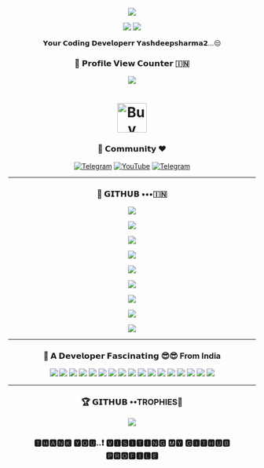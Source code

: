 <p align="center">
  <a href="https://youtube.com/@viddertech">
    <img src="https://readme-typing-svg.demolab.com/?lines=Vidder%20Tech&font=Fira%20SemiBold&center=true&width=480&height=45&color=32CD32&vCenter=true&pause=1000&size=40" /></a>
</p>
<p align="center">
  <a href="https://t.me/VIDDER_TECH">
    <img src="https://readme-typing-svg.demolab.com/?lines=Full-stack%20web%20app%20and%20BOT%20developer;Experienced%20UI%2FUX%20Designer;6%2B%60month%20of%20coding%20experience;Always%20learning%20new%20things;A.I%20DEVELOPER%20&font=Fira%20Code&center=true&width=500&height=45&color=9400D3&vCenter=true&pause=1000&size=22" /></a>
  <a href="https://t.me/videoderXT">
    <img src="https://readme-typing-svg.demolab.com/?lines=Join%20our%20Telegram%20community;For%20updates%20and%20support;Engage%20with%20other%20developers;Get%20latest%20tech%20news%20and%20tips&font=Fira%20Code&center=true&width=500&height=45&color=1E90FF&vCenter=true&pause=1000&size=22" /></a>
</p>
<p align="center">
  𝗬𝗼𝘂𝗿 𝗖𝗼𝗱𝗶𝗻𝗴 𝗗𝗲𝘃𝗲𝗹𝗼𝗽𝗲𝗿𝗿 𝗬𝗮𝘀𝗵𝗱𝗲𝗲𝗽𝘀𝗵𝗮𝗿𝗺𝗮𝟮...😒
</p>
<h3 align="center">👀 𝗣𝗿𝗼𝗳𝗶𝗹𝗲 𝗩𝗶𝗲𝘄 𝗖𝗼𝘂𝗻𝘁𝗲𝗿 🇮🇳</h3>
<p align="center">
  <img src="https://profile-counter.glitch.me/{Yashdeepsharma2}/count.svg" <p align="center">
</p>
<h1 align="center">
  <a href="https://www.buymeacoffee.com/yashdeepsharma2" target="_blank"><img src="https://cdn.buymeacoffee.com/buttons/v2/default-yellow.png" alt="Buy Me A Coffee" style="height: 60px !important;width=217px !important;"></a>
</h1>
<h3 align="center">🙏 𝗖𝗼𝗺𝗺𝘂𝗻𝗶𝘁𝘆 ❤️</h3>
<p align="center">
  <a href="https://t.me/VIDDER_TECH"><img alt="Telegram" src="https://img.shields.io/badge/VIDDER_TECH-2CA5E0?style=for-the-badge&logo=telegram&logoColor=white"/></a>
  <a href="https://youtube.com/@viddertech"><img alt="YouTube" src="https://img.shields.io/badge/-YouTube-red?style=for-the-badge&logo=youtube&logoColor=white"/></a>
  <a href="https://t.me/videoderXT"><img alt="Telegram" src="https://img.shields.io/badge/videoderXT-2CA5E0?style=for-the-badge&logo=telegram&logoColor=white"/></a>
</p>

---

<h3 align="center">💜 𝗚𝗜𝗧𝗛𝗨𝗕 •••🇮🇳</h3>
<p align="center">
  <img src="https://github-stats-alpha.vercel.app/api/?username=Yashdeepsharma2&cc=000&tc=00ff00&ic=fff000&bc=fff" align="center">
</p>
<p align="center">
  <img src="https://github-readme-stats.vercel.app/api?username=Yashdeepsharma2&hide=prs&count_public=true&show_icons=true&theme=algolia" align="center">
</p>
<p align="center">
  <img src="https://github-readme-streak-stats.herokuapp.com?user=Yashdeepsharma2&theme=radical&hide_border" align="center">
</p>
<p align="center">
  <img src="https://github-readme-stats.vercel.app/api/top-langs/?username=Yashdeepsharma2&layout=compact&theme=merko" align="center">
</p>
<p align="center">
  <img src="https://github-profile-summary-cards.vercel.app/api/cards/repos-per-language?username=Yashdeepsharma2&theme=default" align="center">
</p>
<p align="center">
  <img src="https://github-profile-summary-cards.vercel.app/api/cards/most-commit-language?username=Yashdeepsharma2&theme=default" align="center">
</p>
<p align="center">
  <img src="https://github-profile-summary-cards.vercel.app/api/cards/productive-time?username=Yashdeepsharma2&theme=default" align="center">
</p>
<p align="center">
  <img src="https://github-contribution-stats.vercel.app/api?username=Yashdeepsharma2&count_private=true&show_icons=true&theme=radical" align="center">
</p>
<p align="center">
  <img src="https://activity-graph.herokuapp.com/graph?username=Yashdeepsharma2&theme=react-dark" align="center">
</p>

---

<h3 align="center">🫣 𝗔 𝗗𝗲𝘃𝗲𝗹𝗼𝗽𝗲𝗿 𝗙𝗮𝘀𝗰𝗶𝗻𝗮𝘁𝗶𝗻𝗴 😎😎 From India</h3>
<p align="center">
  <img src="https://img.shields.io/badge/c++-%2300599C.svg?style=for-the-badge&logo=c%2B%2B&logoColor=white" />
  <img src="https://img.shields.io/badge/html5-%23E34F26.svg?style=for-the-badge&logo=html5&logoColor=white" />
  <img src="https://img.shields.io/badge/java-%23ED8B00.svg?style=for-the-badge&logo=openjdk&logoColor=white" />
  <img src="https://img.shields.io/badge/javascript-%23323330.svg?style=for-the-badge&logo=javascript&logoColor=%23F7DF1E" />
  <img src="https://img.shields.io/badge/python-3670A0?style=for-the-badge&logo=python&logoColor=ffdd54" />
  <img src="https://img.shields.io/badge/AWS-%23FF9900.svg?style=for-the-badge&logo=amazon-aws&logoColor=white" />
  <img src="https://img.shields.io/badge/github%20pages-121013?style=for-the-badge&logo=github&logoColor=white" />
  <img src="https://img.shields.io/badge/heroku-%23430098.svg?style=for-the-badge&logo=heroku&logoColor=white" />
  <img src="https://img.shields.io/badge/Render-%46E3B7.svg?style=for-the-badge&logo=render&logoColor=white" />
  <img src="https://img.shields.io/badge/Koyeb-%23E34F26.svg?style=for-the-badge&logo=render&logoColor=white" />
  <img src="https://img.shields.io/badge/flask-%23000.svg?style=for-the-badge&logo=flask&logoColor=white" />
  <img src="https://img.shields.io/badge/Flutter-%2302569B.svg?style=for-the-badge&logo=Flutter&logoColor=white" />
  <img src="https://img.shields.io/badge/node.js-6DA55F?style=for-the-badge&logo=node.js&logoColor=white" />
  <img src="https://img.shields.io/badge/Amazon%20DynamoDB-4053D6?style=for-the-badge&logo=Amazon%20DynamoDB&logoColor=white" />
  <img src="https://img.shields.io/badge/MongoDB-%234ea94b.svg?style=for-the-badge&logo=mongodb&logoColor=white" />
  <img src="https://img.shields.io/badge/mysql-%2300000f.svg?style=for-the-badge&logo=mysql&logoColor=white" />
  <img src="https://img.shields.io/badge/docker-%230db7ed.svg?style=for-the-badge&logo=docker&logoColor=white" />
</p>
<hr>
<h3 align="center">🏆 𝗚𝗜𝗧𝗛𝗨𝗕 ••TROPHIES🏅</h3>
<p align="center">
  <img src="https://github-profile-trophy.vercel.app/?username=Yashdeepsharma2&theme=radical&no-frame=false&no-bg=false&margin-w=4">
</p>
<h3 align="center">🆃︎🅷︎🅰︎🅽︎🅺︎ 🆈︎🅾︎🆄︎..❗ 🆅︎🅸︎🆂︎🅸︎🆃︎🅸︎🅽︎🅶︎ 🅼︎🆈︎ 🅶︎🅸︎🆃︎🅷︎🆄︎🅱︎ 🅿︎🆁︎🅾︎🅵︎🅸︎🅻︎🅴︎</h3>

